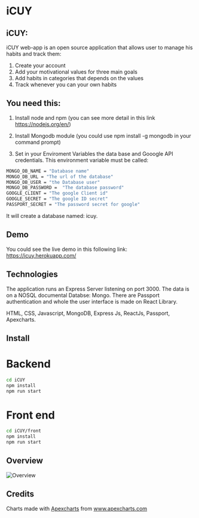 # iCUY

## iCUY:

iCUY web-app is an open source application that allows user to manage his habits and track them:

1. Create your account
2. Add your motivational values for three main goals
3. Add habits in categories that depends on the values
4. Track whenever you can your own habits

## You need this:

1. Install node and npm (you can see more detail in this link https://nodejs.org/en/)

2. Install Mongodb module (you could use npm install -g mongodb in your command prompt)

3. Set in your Enviroment Variables the data base and Gooogle API credentials. 
This environment variable must be called:
```bash
MONGO_DB_NAME = "Database name"
MONGO_DB_URL = "The url of the database"
MONGO_DB_USER = "the Database user"
MONGO_DB_PASSWORD =  "The database password"
GOOGLE_CLIENT = "The google Client id"
GOOGLE_SECRET = "The google ID secret"
PASSPORT_SECRET = "The password secret for google"
```
It will create a database named: icuy.


## Demo

You could see the live demo in this following link: https://icuy.herokuapp.com/

## Technologies
The application runs an Express Server listening on port 3000. The data is on a NOSQL documental Databse: Mongo. There are Passport authentication and whole the user interface is made on React Library.

HTML, CSS, Javascript, MongoDB, Express Js, ReactJs, Passport, Apexcharts.

## Install

# Backend
```bash
cd iCUY
npm install
npm run start
```
# Front end
```bash
cd iCUY/front
npm install
npm run start
```

## Overview
 
![Overview](https://github.com/jmcontreras10/iCUY/blob/master/Capture.PNG?raw=true)

## Credits
Charts made with <a href="https://apexcharts.com/" title="Icon Pond">Apexcharts</a> from <a href="https://www.apexcharts.com/" title="Flaticon"> www.apexcharts.com</a>
